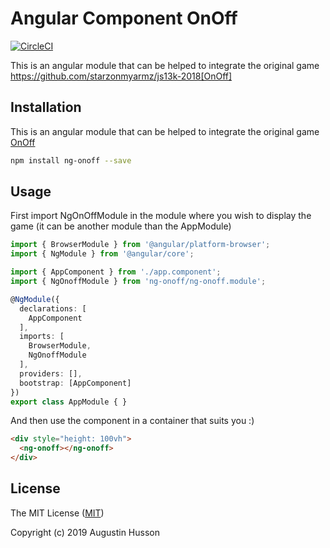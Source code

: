 # Angular Component OnOff

[![CircleCI](https://circleci.com/gh/Nexucis/ng-onoff.svg?style=shield)](https://circleci.com/gh/Nexucis/ng-onoff)

This is an angular module that can be helped to integrate the original game https://github.com/starzonmyarmz/js13k-2018[OnOff]

## Installation

This is an angular module that can be helped to integrate the original game [OnOff](https://github.com/starzonmyarmz/js13k-2018)

```bash
npm install ng-onoff --save
```

## Usage

First import NgOnOffModule in the module where you wish to display the game (it can be another module than the AppModule)

```typescript
import { BrowserModule } from '@angular/platform-browser';
import { NgModule } from '@angular/core';

import { AppComponent } from './app.component';
import { NgOnoffModule } from 'ng-onoff/ng-onoff.module';

@NgModule({
  declarations: [
    AppComponent
  ],
  imports: [
    BrowserModule,
    NgOnoffModule
  ],
  providers: [],
  bootstrap: [AppComponent]
})
export class AppModule { }
```

And then use the component in a container that suits you :)

```html
<div style="height: 100vh">
  <ng-onoff></ng-onoff>
</div>

```

## License

The MIT License ([MIT](./LICENSE))

Copyright (c) 2019 Augustin Husson
